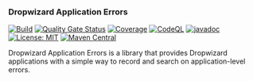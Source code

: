 ### Dropwizard Application Errors

[![Build](https://github.com/kiwiproject/dropwizard-application-errors/workflows/build/badge.svg)](https://github.com/kiwiproject/dropwizard-application-errors/actions?query=workflow%3Abuild)
[![Quality Gate Status](https://sonarcloud.io/api/project_badges/measure?project=kiwiproject_dropwizard-application-errors&metric=alert_status)](https://sonarcloud.io/dashboard?id=kiwiproject_dropwizard-application-errors)
[![Coverage](https://sonarcloud.io/api/project_badges/measure?project=kiwiproject_dropwizard-application-errors&metric=coverage)](https://sonarcloud.io/dashboard?id=kiwiproject_dropwizard-application-errors)
[![CodeQL](https://github.com/kiwiproject/dropwizard-application-errors/actions/workflows/codeql.yml/badge.svg)](https://github.com/kiwiproject/dropwizard-application-errors/actions/workflows/codeql.yml)
[![javadoc](https://javadoc.io/badge2/org.kiwiproject/dropwizard-application-errors/javadoc.svg)](https://javadoc.io/doc/org.kiwiproject/dropwizard-application-errors)
[![License: MIT](https://img.shields.io/badge/License-MIT-blue.svg)](https://opensource.org/licenses/MIT)
[![Maven Central](https://img.shields.io/maven-central/v/org.kiwiproject/dropwizard-application-errors)](https://central.sonatype.com/artifact/org.kiwiproject/dropwizard-application-errors/1.2.0)


Dropwizard Application Errors is a library that provides Dropwizard applications with a simple
way to record and search on application-level errors.
